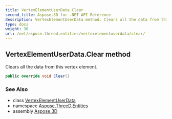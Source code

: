 ```yaml
---
title: VertexElementUserData.Clear
second_title: Aspose.3D for .NET API Reference
description: VertexElementUserData method. Clears all the data from this vertex element
type: docs
weight: 30
url: /net/aspose.threed.entities/vertexelementuserdata/clear/
---
```

## VertexElementUserData.Clear method

Clears all the data from this vertex element.

```csharp
public override void Clear()
```

### See Also

* class [VertexElementUserData](../)
* namespace [Aspose.ThreeD.Entities](../../vertexelementuserdata/)
* assembly [Aspose.3D](../../../)


